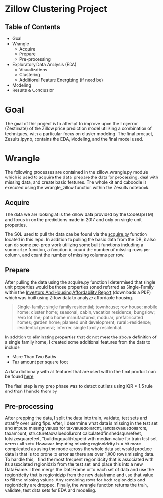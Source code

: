 # Zillow Clustering Project
## Table of Contents
- Goal
- Wrangle
  - Acquire
  - Prepare
  - Pre-processing
- Exploratory Data Analysis (EDA)
  - Visualizations
  - Clustering
  - Additional Feature Energizing (if need be)
- Modeling 
- Results & Conclusion

# Goal
The goal of this project is to attempt to improve upon the Logerror (Zestimate) of the Zillow price prediction model utilizing a combination of techniques, with a particular focus on cluster modeling. The final product, Zesults.ipynb, contains the EDA, Modeling, and the final model used. 

# Wrangle
The following processes are contained in the zillow_wrangle.py module which is used to acquire the data, prepare the data for processing, deal with missing data, and create basic features. The whole kit and caboodle is executed using the wrangle_zillow function within the Zesults notebook.

## Acquire
The data we are looking at is the Zillow data provided by the CodeUp(TM) and focus in on the predictions made in 2017 and only on single unit properties. 

The SQL used to pull the data can be found via the [acquire.py](https://github.com/datastraine/zillow-cluster-project/blob/main/acquire.py) function located in this repo. In addition to pulling the basic data from the DB, it also can do some pre-prep work utilizing some built functions including a summarize function, a function to count the number of missing rows per column, and count the number of missing columns per row.

## Prepare
After pulling the data using the acquire.py function I determined that single unit properties would be those properties zoned referred as Single-Family within the [Investors And Housing Affordability Report](https://www.aeaweb.org/conference/2020/preliminary/paper/ndkr58Tk) (downloads a PDF) which was built using Zillow data to analyze affordable housing. 
 
>Single-family: single family residential; townhouse; row house; mobile home; cluster home; seasonal, cabin, vacation residence; bungalow; zero lot line; patio home manufactured, modular, prefabricated homes; garden home; planned unit development; rural >residence; residential general; inferred single family residential.

In addition to eliminating properties that do not meet the above definition of a single family home, I created some additional features from the data to include
- More Than Two Baths 
- Tax amount per square foot 

A data dictionary with all features that are used within the final product can be found [here]()

The final step in my prep phase was to detect outliers using IQR * 1.5 rule and then I handle them by 

## Pre-processing

After prepping the data, I split the data into train, validate, test sets and stratify over using fips. After, I determine what data is missing in the test set and impute missing values for taxvaluedollarcnt, landtaxvaluedollarcnt, taxamount, structuretaxvaluedollarcnt calculatedfinishedsquarefeet, lotsizesquarefeet, "buildingqualitytypeid with median value for train test set across all sets. However, imputing missing regionidcity is a bit more complicated as using the mode across the whole data set would produce data is that is too prone to error as there are over 1,000 rows missing data. To handle this, I find the most frequent regionidcity that is associated with its associated regionidzip from the test set, and place this into a new DataFrame. I then merge the DataFrame onto each set of data and use the regionidcity that is regionidzip from the new dataframe and use that value to fill the missing values. Any remaining rows for both regionidzip and regionidcity are dropped. Finally, the wrangle function returns the train, validate, test data sets for EDA and modeling.